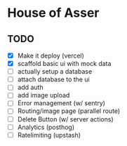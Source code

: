 # House of Asser

## TODO

- [x] Make it deploy (vercel)
- [x] scaffold basic ui with mock data
- [ ] actually setup a database
- [ ] attach database to the ui
- [ ] add auth
- [ ] add image upload
- [ ] Error management (w/ sentry)
- [ ] Routing/image page (parallel route)
- [ ] Delete Button (w/ server actions)
- [ ] Analytics (posthog)
- [ ] Ratelimiting (upstash)

